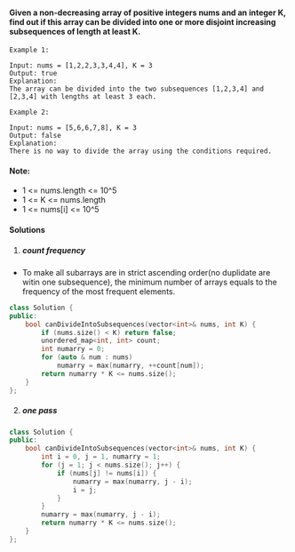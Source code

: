 #### Given a non-decreasing array of positive integers nums and an integer K, find out if this array can be divided into one or more disjoint increasing subsequences of length at least K.

 

```
Example 1:

Input: nums = [1,2,2,3,3,4,4], K = 3
Output: true
Explanation: 
The array can be divided into the two subsequences [1,2,3,4] and [2,3,4] with lengths at least 3 each.

Example 2:

Input: nums = [5,6,6,7,8], K = 3
Output: false
Explanation: 
There is no way to divide the array using the conditions required.
```
 

#### Note:

-    1 <= nums.length <= 10^5
-    1 <= K <= nums.length
-    1 <= nums[i] <= 10^5

#### Solutions

1. ##### count frequency

- To make all subarrays are in strict ascending order(no duplidate are witin one subsequence), the minimum number of arrays equals to the frequency of the most frequent elements.

```c++
class Solution {
public:
    bool canDivideIntoSubsequences(vector<int>& nums, int K) {
        if (nums.size() < K) return false;
        unordered_map<int, int> count;
        int numarry = 0;
        for (auto & num : nums)
            numarry = max(numarry, ++count[num]);
        return numarry * K <= nums.size();
    }
};
```

2. ##### one pass

```c++
class Solution {
public:
    bool canDivideIntoSubsequences(vector<int>& nums, int K) {
        int i = 0, j = 1, numarry = 1;
        for (j = 1; j < nums.size(); j++) {
            if (nums[j] != nums[i]) {
                numarry = max(numarry, j - i);
                i = j;
            }
        }
        numarry = max(numarry, j - i);
        return numarry * K <= nums.size();
    }
};
```